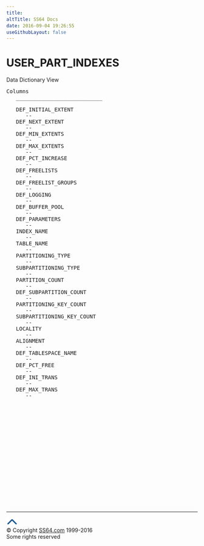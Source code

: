 ```yaml
---
title:
altTitle: SS64 Docs
date: 2016-09-04 19:26:55
useGithubLayout: false
---
```

<!-- #BeginLibraryItem "/Library/head_orad.lbi" --><!-- #EndLibraryItem --><h1>USER_PART_INDEXES </h1><p> Data Dictionary View </p> 
 
<pre>Columns
   ___________________________
 
   DEF_INITIAL_EXTENT
      --
   DEF_NEXT_EXTENT
      --
   DEF_MIN_EXTENTS
      --
   DEF_MAX_EXTENTS
      --
   DEF_PCT_INCREASE
      --
   DEF_FREELISTS
      --
   DEF_FREELIST_GROUPS
      --
   DEF_LOGGING
      --
   DEF_BUFFER_POOL
      --
   DEF_PARAMETERS
      --
   INDEX_NAME
      --
   TABLE_NAME
      --
   PARTITIONING_TYPE
      --
   SUBPARTITIONING_TYPE
      --
   PARTITION_COUNT
      --
   DEF_SUBPARTITION_COUNT
      --
   PARTITIONING_KEY_COUNT
      --
   SUBPARTITIONING_KEY_COUNT
      --
   LOCALITY
      --
   ALIGNMENT
      --
   DEF_TABLESPACE_NAME
      --
   DEF_PCT_FREE
      --
   DEF_INI_TRANS
      --
   DEF_MAX_TRANS
      --

</pre><!-- #BeginLibraryItem "/Library/foot_orad.lbi" --><p>
<!-- oracle-footer -->
<ins class="adsbygoogle" style="display:inline-block;width:300px;height:250px" data-ad-client="ca-pub-6140977852749469" data-ad-slot="4275490898"></ins>
<script>
(adsbygoogle = window.adsbygoogle || []).push({});
</script></p>
<hr>
<div id="bl" class="footer"><a href="USER_PART_INDEXES.html#"><img src="../images/top.png" width="30" height="22" alt="Back to the Top"></a></div>
<div id="br" class="footer, tagline">© Copyright <a href="http://ss64.com/">SS64.com</a> 1999-2016<br>
Some rights reserved</div>
<!-- #EndLibraryItem -->

